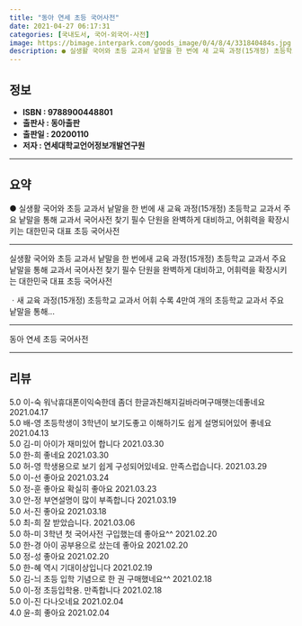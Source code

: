 ```yaml
---
title: "동아 연세 초등 국어사전"
date: 2021-04-27 06:17:31
categories: [국내도서, 국어-외국어-사전]
image: https://bimage.interpark.com/goods_image/0/4/8/4/331840484s.jpg
description: ● 실생활 국어와 초등 교과서 낱말을 한 번에 새 교육 과정(15개정) 초등학교 교과서 주요 낱말을 통해 교과서 국어사전 찾기 필수 단원을 완벽하게 대비하고, 어휘력을 확장시키는 대한민국 대표 초등 국어사전
---
```


## **정보**

- **ISBN : 9788900448801**
- **출판사 : 동아출판**
- **출판일 : 20200110**
- **저자 : 연세대학교언어정보개발연구원**

------



## **요약**

●  실생활 국어와 초등 교과서 낱말을 한 번에 새 교육 과정(15개정) 초등학교 교과서 주요 낱말을 통해 교과서 국어사전 찾기 필수 단원을 완벽하게 대비하고, 어휘력을 확장시키는 대한민국 대표 초등 국어사전

------

실생활 국어와 초등 교과서 낱말을 한 번에새 교육 과정(15개정) 초등학교 교과서 주요 낱말을 통해 교과서 국어사전 찾기 필수 단원을 완벽하게 대비하고, 어휘력을 확장시키는 대한민국 대표 초등 국어사전

ㆍ새 교육 과정(15개정) 초등학교 교과서 어휘 수록
 4만여 개의 초등학교 교과서 주요 낱말을 통해... 

------


동아 연세 초등 국어사전 

------


## **리뷰** 

5.0 이-숙 워낙휴대폰이익숙한데 좀더 한글과친해지길바라며구매햇는데좋네요 2021.04.17 <br/>5.0 배-영 초등학생이 3학년이 보기도좋고 이해하기도 쉽게 설명되어있어 좋네요 2021.04.13 <br/>5.0 김-미 아이가 재미있어 합니다 2021.03.30 <br/>5.0 한-희 좋네요  2021.03.30 <br/>5.0 허-영 학생용으로 보기 쉽게 구성되어있네요.
만족스럽습니다. 2021.03.29 <br/>5.0 이-선 좋아요 2021.03.24 <br/>5.0 정-훈 좋아요 확실히 좋아요 2021.03.23 <br/>3.0 안-정 부연설명이 많이 부족합니다
 2021.03.19 <br/>5.0 서-진 좋아요 2021.03.18 <br/>5.0 최-희 잘 받았습니다.  2021.03.06 <br/>5.0 하-미 3학년 첫 국어사전 구입했는데 좋아요^^
 2021.02.20 <br/>5.0 한-경 아이 공부용으로 샀는데 좋아요 2021.02.20 <br/>5.0 정-성 좋아요 2021.02.20 <br/>5.0 한-혜 역시 기대이상입니다 2021.02.19 <br/>5.0 김-늬 초등 입학 기념으로 한 권 구매했네요^^ 2021.02.18 <br/>5.0 이-정 초등입학용. 만족합니다 2021.02.18 <br/>5.0 이-진 다나오네요  2021.02.04 <br/>4.0 윤-희 좋아요 2021.02.04 <br/>